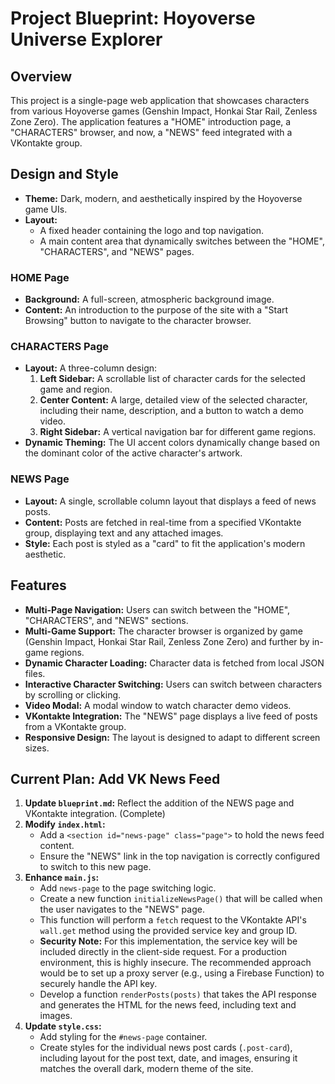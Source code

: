 
# Project Blueprint: Hoyoverse Universe Explorer

## Overview

This project is a single-page web application that showcases characters from various Hoyoverse games (Genshin Impact, Honkai Star Rail, Zenless Zone Zero). The application features a "HOME" introduction page, a "CHARACTERS" browser, and now, a "NEWS" feed integrated with a VKontakte group.

## Design and Style

*   **Theme:** Dark, modern, and aesthetically inspired by the Hoyoverse game UIs.
*   **Layout:**
    *   A fixed header containing the logo and top navigation.
    *   A main content area that dynamically switches between the "HOME", "CHARACTERS", and "NEWS" pages.

### HOME Page
*   **Background:** A full-screen, atmospheric background image.
*   **Content:** An introduction to the purpose of the site with a "Start Browsing" button to navigate to the character browser.

### CHARACTERS Page
*   **Layout:** A three-column design:
    1.  **Left Sidebar:** A scrollable list of character cards for the selected game and region.
    2.  **Center Content:** A large, detailed view of the selected character, including their name, description, and a button to watch a demo video.
    3.  **Right Sidebar:** A vertical navigation bar for different game regions.
*   **Dynamic Theming:** The UI accent colors dynamically change based on the dominant color of the active character's artwork.

### NEWS Page
*   **Layout:** A single, scrollable column layout that displays a feed of news posts.
*   **Content:** Posts are fetched in real-time from a specified VKontakte group, displaying text and any attached images.
*   **Style:** Each post is styled as a "card" to fit the application's modern aesthetic.

## Features

*   **Multi-Page Navigation:** Users can switch between the "HOME", "CHARACTERS", and "NEWS" sections.
*   **Multi-Game Support:** The character browser is organized by game (Genshin Impact, Honkai Star Rail, Zenless Zone Zero) and further by in-game regions.
*   **Dynamic Character Loading:** Character data is fetched from local JSON files.
*   **Interactive Character Switching:** Users can switch between characters by scrolling or clicking.
*   **Video Modal:** A modal window to watch character demo videos.
*   **VKontakte Integration:** The "NEWS" page displays a live feed of posts from a VKontakte group.
*   **Responsive Design:** The layout is designed to adapt to different screen sizes.

## Current Plan: Add VK News Feed

1.  **Update `blueprint.md`:** Reflect the addition of the NEWS page and VKontakte integration. (Complete)
2.  **Modify `index.html`:**
    *   Add a `<section id="news-page" class="page">` to hold the news feed content.
    *   Ensure the "NEWS" link in the top navigation is correctly configured to switch to this new page.
3.  **Enhance `main.js`:**
    *   Add `news-page` to the page switching logic.
    *   Create a new function `initializeNewsPage()` that will be called when the user navigates to the "NEWS" page.
    *   This function will perform a `fetch` request to the VKontakte API's `wall.get` method using the provided service key and group ID.
    *   **Security Note:** For this implementation, the service key will be included directly in the client-side request. For a production environment, this is highly insecure. The recommended approach would be to set up a proxy server (e.g., using a Firebase Function) to securely handle the API key.
    *   Develop a function `renderPosts(posts)` that takes the API response and generates the HTML for the news feed, including text and images.
4.  **Update `style.css`:**
    *   Add styling for the `#news-page` container.
    *   Create styles for the individual news post cards (`.post-card`), including layout for the post text, date, and images, ensuring it matches the overall dark, modern theme of the site.
